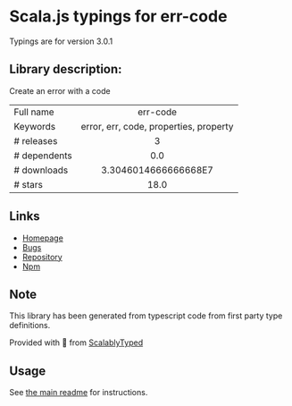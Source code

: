
# Scala.js typings for err-code

Typings are for version 3.0.1

## Library description:
Create an error with a code

|                    |                 |
| ------------------ | :-------------: |
| Full name          | err-code |
| Keywords           | error, err, code, properties, property |
| # releases         | 3 |
| # dependents       | 0.0 |
| # downloads        | 3.3046014666666668E7 |
| # stars            | 18.0 |

## Links
- [Homepage](https://github.com/IndigoUnited/js-err-code#readme)
- [Bugs](https://github.com/IndigoUnited/js-err-code/issues/)
- [Repository](https://github.com/IndigoUnited/js-err-code)
- [Npm](https://www.npmjs.com/package/err-code)
    


## Note
This library has been generated from typescript code from first party type definitions.

Provided with :purple_heart: from [ScalablyTyped](https://github.com/oyvindberg/ScalablyTyped)

## Usage
See [the main readme](../../readme.md) for instructions.


